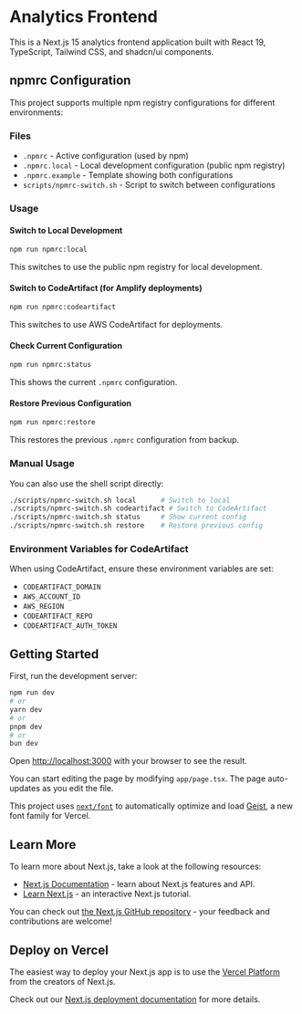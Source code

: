 # Analytics Frontend

This is a Next.js 15 analytics frontend application built with React 19, TypeScript, Tailwind CSS, and shadcn/ui components.

## npmrc Configuration

This project supports multiple npm registry configurations for different environments:

### Files
- `.npmrc` - Active configuration (used by npm)
- `.npmrc.local` - Local development configuration (public npm registry)
- `.npmrc.example` - Template showing both configurations
- `scripts/npmrc-switch.sh` - Script to switch between configurations

### Usage

#### Switch to Local Development
```bash
npm run npmrc:local
```
This switches to use the public npm registry for local development.

#### Switch to CodeArtifact (for Amplify deployments)
```bash
npm run npmrc:codeartifact
```
This switches to use AWS CodeArtifact for deployments.

#### Check Current Configuration
```bash
npm run npmrc:status
```
This shows the current `.npmrc` configuration.

#### Restore Previous Configuration
```bash
npm run npmrc:restore
```
This restores the previous `.npmrc` configuration from backup.

### Manual Usage
You can also use the shell script directly:
```bash
./scripts/npmrc-switch.sh local      # Switch to local
./scripts/npmrc-switch.sh codeartifact # Switch to CodeArtifact
./scripts/npmrc-switch.sh status     # Show current config
./scripts/npmrc-switch.sh restore    # Restore previous config
```

### Environment Variables for CodeArtifact
When using CodeArtifact, ensure these environment variables are set:
- `CODEARTIFACT_DOMAIN`
- `AWS_ACCOUNT_ID`
- `AWS_REGION`
- `CODEARTIFACT_REPO`
- `CODEARTIFACT_AUTH_TOKEN`

## Getting Started

First, run the development server:

```bash
npm run dev
# or
yarn dev
# or
pnpm dev
# or
bun dev
```

Open [http://localhost:3000](http://localhost:3000) with your browser to see the result.

You can start editing the page by modifying `app/page.tsx`. The page auto-updates as you edit the file.

This project uses [`next/font`](https://nextjs.org/docs/app/building-your-application/optimizing/fonts) to automatically optimize and load [Geist](https://vercel.com/font), a new font family for Vercel.

## Learn More

To learn more about Next.js, take a look at the following resources:

- [Next.js Documentation](https://nextjs.org/docs) - learn about Next.js features and API.
- [Learn Next.js](https://nextjs.org/learn) - an interactive Next.js tutorial.

You can check out [the Next.js GitHub repository](https://github.com/vercel/next.js) - your feedback and contributions are welcome!

## Deploy on Vercel

The easiest way to deploy your Next.js app is to use the [Vercel Platform](https://vercel.com/new?utm_medium=default-template&filter=next.js&utm_source=create-next-app&utm_campaign=create-next-app-readme) from the creators of Next.js.

Check out our [Next.js deployment documentation](https://nextjs.org/docs/app/building-your-application/deploying) for more details.
